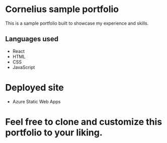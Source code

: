# Cornelius sample portfolio

This is a sample portfolio built to showcase my experience and skills.

## Languages used
- React
- HTML
- CSS
- JavaScript

# Deployed site
- Azure Static Web Apps

# Feel free to clone and customize this portfolio to your liking.